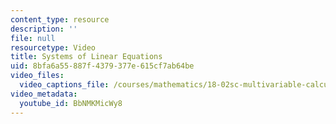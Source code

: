 ```yaml
---
content_type: resource
description: ''
file: null
resourcetype: Video
title: Systems of Linear Equations
uid: 8bfa6a55-887f-4379-377e-615cf7ab64be
video_files:
  video_captions_file: /courses/mathematics/18-02sc-multivariable-calculus-fall-2010/1.-vectors-and-matrices/part-b-matrices-and-systems-of-equations/session-14-solutions-to-square-systems/systems-of-linear-equations/BbNMKMicWy8.vtt
video_metadata:
  youtube_id: BbNMKMicWy8
---
```

